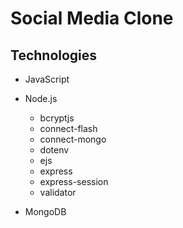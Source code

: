 # Social Media Clone

## Technologies
* JavaScript
* Node.js
    * bcryptjs
    * connect-flash
    * connect-mongo
    * dotenv
    * ejs
    * express
    * express-session
    * validator

* MongoDB